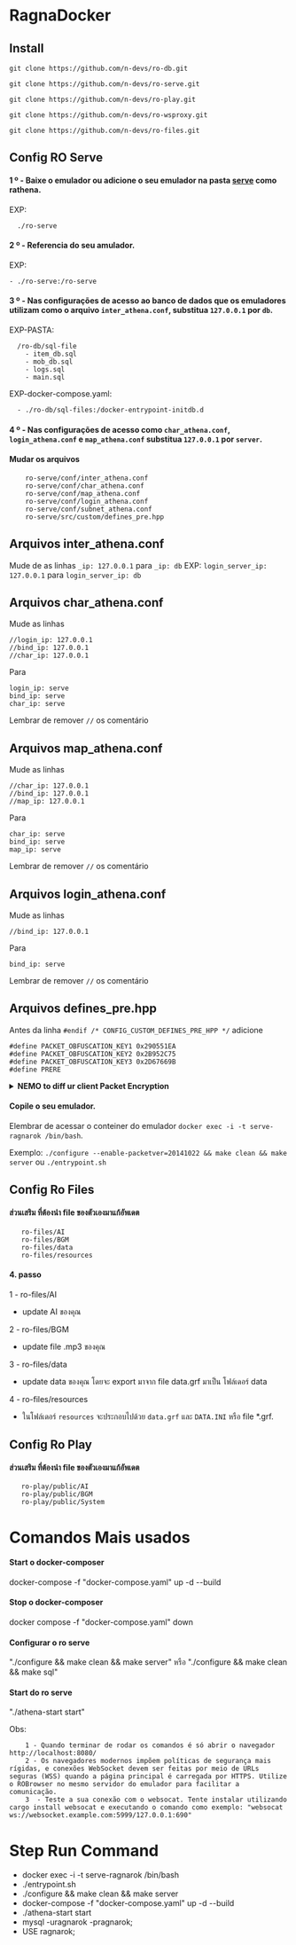 # RagnaDocker

## Install
````
git clone https://github.com/n-devs/ro-db.git

git clone https://github.com/n-devs/ro-serve.git

git clone https://github.com/n-devs/ro-play.git

git clone https://github.com/n-devs/ro-wsproxy.git

git clone https://github.com/n-devs/ro-files.git
````

## Config RO Serve

#### 1 º - Baixe o emulador ou adicione o seu emulador na pasta [serve](https://github.com/rathena) como rathena.
EXP: 
````
  ./ro-serve
````
#### 2 º - Referencia do seu amulador.
EXP: 
````
- ./ro-serve:/ro-serve
````
#### 3 º - Nas configurações de acesso ao banco de dados que os emuladores utilizam como o arquivo ````inter_athena.conf````, substitua ````127.0.0.1```` por ````db````.
EXP-PASTA: 
````
  /ro-db/sql-file
    - item_db.sql
    - mob_db.sql
    - logs.sql
    - main.sql
````
EXP-docker-compose.yaml: 
````
  - ./ro-db/sql-files:/docker-entrypoint-initdb.d
````

#### 4 º - Nas configurações de acesso como ````char_athena.conf````, ````login_athena.conf```` e ````map_athena.conf```` substitua ````127.0.0.1```` por ````server````.
#### Mudar os arquivos
````
    ro-serve/conf/inter_athena.conf
    ro-serve/conf/char_athena.conf  
    ro-serve/conf/map_athena.conf
    ro-serve/conf/login_athena.conf
    ro-serve/conf/subnet_athena.conf
    ro-serve/src/custom/defines_pre.hpp
````
## Arquivos inter_athena.conf
Mude de as linhas ````_ip: 127.0.0.1```` para ````_ip: db````
EXP:
````login_server_ip: 127.0.0.1```` para  ````login_server_ip: db````
## Arquivos char_athena.conf
Mude as linhas
````
//login_ip: 127.0.0.1
//bind_ip: 127.0.0.1
//char_ip: 127.0.0.1
````
Para
````
login_ip: serve
bind_ip: serve
char_ip: serve
````
Lembrar de remover ````//```` os comentário
## Arquivos map_athena.conf
Mude as linhas
````
//char_ip: 127.0.0.1
//bind_ip: 127.0.0.1
//map_ip: 127.0.0.1
````
Para
````
char_ip: serve
bind_ip: serve
map_ip: serve
````
Lembrar de remover ````//```` os comentário
## Arquivos login_athena.conf
Mude as linhas
````
//bind_ip: 127.0.0.1
````
Para
````
bind_ip: serve
````
Lembrar de remover ````//```` os comentário
## Arquivos defines_pre.hpp
Antes da linha 
````#endif /* CONFIG_CUSTOM_DEFINES_PRE_HPP */````
adicione
````
#define PACKET_OBFUSCATION_KEY1 0x290551EA
#define PACKET_OBFUSCATION_KEY2 0x2B952C75
#define PACKET_OBFUSCATION_KEY3 0x2D67669B
#define PRERE
````
<details><summary><b>NEMO to diff ur client Packet Encryption</b></summary>
<p>

Use NEMO to diff ur client, and...

Do NOT select:

Disable Packet Encryption (Recommended)
Select:

Packet First Key Encryption, and following ur 1st key
Packet Second Key Encryption, and following ur 2nd key
Packet Third Key Encryption, and following ur 3rd key
Then make sure put your custom keys on db/[import/]packet_db.txt, in packet_keys_use: <key1>,<key2>,<key3>

[packet-keys](https://www.robrowser.com/prototype/packet-keys/)

</p>
</details>

#### Copile o seu emulador. 
Elembrar de acessar o conteiner do emulador ````docker exec -i -t serve-ragnarok /bin/bash````.

Exemplo:  ````./configure --enable-packetver=20141022 && make clean && make server```` ou ````./entrypoint.sh````

## Config Ro Files
#### ส่วนเสริม ที่ต้องนำ file ของตัวเองมาแก้อัพเดต
````
   ro-files/AI
   ro-files/BGM
   ro-files/data
   ro-files/resources
````



#### 4. passo
1 - ro-files/AI
  - update AI ของคุณ

2 - ro-files/BGM
  - update file .mp3 ของคุณ

3 - ro-files/data
  - update data ของคุณ โดยจะ export มาจาก file data.grf มาเป็น โฟล์เดอร์ data
 
4 - ro-files/resources
  - ในโฟล์เดอร์ ````resources```` จะประกอบไปด้วย ````data.grf```` และ ````DATA.INI```` หรือ file *.grf.

## Config Ro Play
#### ส่วนเสริม ที่ต้องนำ file ของตัวเองมาแก้อัพเดต
````
   ro-play/public/AI
   ro-play/public/BGM
   ro-play/public/System

````

# Comandos Mais usados 
#### Start o docker-composer
docker-compose -f "docker-compose.yaml" up -d --build
#### Stop o docker-composer
docker compose -f "docker-compose.yaml" down
#### Configurar o ro serve 
"./configure && make clean && make server" หรือ "./configure && make clean && make sql"
#### Start do ro serve 
"./athena-start start"

Obs:
````
	1 - Quando terminar de rodar os comandos é só abrir o navegador http://localhost:8080/
	2 - Os navegadores modernos impõem políticas de segurança mais rígidas, e conexões WebSocket devem ser feitas por meio de URLs seguras (WSS) quando a página principal é carregada por HTTPS. Utilize o ROBrowser no mesmo servidor do emulador para facilitar a comunicação.
	3  - Teste a sua conexão com o websocat. Tente instalar utilizando cargo install websocat e executando o comando como exemplo: "websocat ws://websocket.example.com:5999/127.0.0.1:690"	
````

# Step Run Command
 - docker exec -i -t serve-ragnarok /bin/bash
 - ./entrypoint.sh 
 - ./configure && make clean && make server
 - docker-compose -f "docker-compose.yaml" up -d --build
 - ./athena-start start
 - mysql -uragnarok -pragnarok;
 - USE ragnarok;
